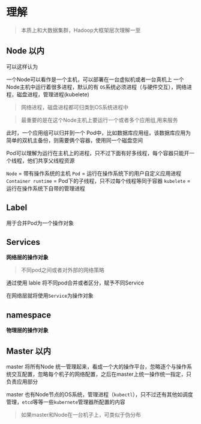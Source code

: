 # 理解

> 本质上和大数据集群，Hadoop大框架层次理解一至

## Node 以内

可以这样认为

一个Node可以看作是一个主机，可以部署在一台虚拟机或者一台真机上
一个Node主机中运行着很多进程，默认的有 `OS`系统必须进程（与硬件交互），网络进程，磁盘进程，管理进程(kubelete)
> 网络进程，磁盘进程都可归类到OS系统进程中

> 最重要的是在这个Node主机上要运行一个或者多个应用组,用来服务

此时，一个应用组可以归并到一个 Pod中，比如数据库应用组，该数据库应用为简单的双机主备份，则需要俩个容器，使用同一个磁盘空间

Pod可以理解为运行在主机上的进程，只不过下面有好多线程，每个容器只能开一个线程，他们共享父线程资源


`Node` = 带有操作系统的主机
`Pod` = 运行在操作系统下的用户自定义应用进程
`Container runtime` = Pod下的子线程，只不过每个线程等同于容器
`kubelete` = 运行在操作系统下自带的管理进程


## Label

用于合并Pod为一个操作对象

## Services

**网络层的操作对象**

> 不同pod之间或者对外部的网络策略

通过使用 lable 将不同pod合并或者区分，赋予不同Service

在网络层就将使用`Service`为操作对象

## namespace

**物理层的操作对象**

## Master 以内

master 将所有Node 统一管理起来，看成一个大的操作平台，忽略逐个与操作系统交互配置，忽略每个机子的网络配置，之后在master上统一操作统一指定，只负责应用部分

master 也有Node节点的OS系统，管理进程（`kubectl`），只不过还有其他如调度管理，`etcd`等等一些`kubernete`管理器所配置的内容

> 如果master和Node在一台机子上，可类似于伪分布